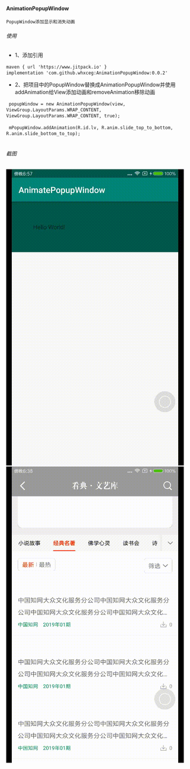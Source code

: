 
#### AnimationPopupWindow
```
PopupWindow添加显示和消失动画
```
###### 使用
* 1、添加引用
```
maven { url 'https://www.jitpack.io' }
implementation 'com.github.whxceg:AnimationPopupWindow:0.0.2'
```
* 2、把项目中的PopupWindow替换成AnimationPopupWindow并使用addAnimation给View添加动画和removeAnimation移除动画
```
 popupWindow = new AnimationPopupWindow(view, ViewGroup.LayoutParams.WRAP_CONTENT, ViewGroup.LayoutParams.WRAP_CONTENT, true);

 mPopupWindow.addAnimation(R.id.lv, R.anim.slide_top_to_bottom, R.anim.slide_bottom_to_top);
        
```
######  截图
![image](https://github.com/whxceg/AnimationPopupWindow/blob/master/screenshot/screenshot03.gif)
![image](https://github.com/whxceg/AnimationPopupWindow/blob/master/screenshot/screenshot02.gif)

